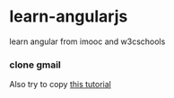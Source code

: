 # learn-angularjs
learn angular from imooc and w3cschools

### clone gmail
Also try to copy [this tutorial](https://github.com/Thinkful/guide-intro-to-angular#angularjs-tutorial-build-a-gmail-clone)
